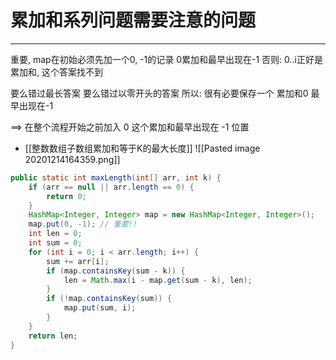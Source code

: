 # 累加和系列问题需要注意的问题


---

重要, 
map在初始必须先加一个0, -1的记录
0累加和最早出现在-1
否则: 0..i正好是累加和, 这个答案找不到


要么错过最长答案
要么错过以零开头的答案
 所以: 很有必要保存一个 累加和0 最早出现在-1
 
 
 ==> 在整个流程开始之前加入
0 这个累加和最早出现在 -1 位置

- [[整数数组子数组累加和等于K的最大长度]]
![[Pasted image 20201214164359.png]]

```java
public static int maxLength(int[] arr, int k) {
    if (arr == null || arr.length == 0) {
        return 0;
    }
    HashMap<Integer, Integer> map = new HashMap<Integer, Integer>();
    map.put(0, -1); // 重要!!
    int len = 0;
    int sum = 0;
    for (int i = 0; i < arr.length; i++) {
        sum += arr[i];
        if (map.containsKey(sum - k)) {
            len = Math.max(i - map.get(sum - k), len);
        }
        if (!map.containsKey(sum)) {
            map.put(sum, i);
        }
    }
    return len;
}

```